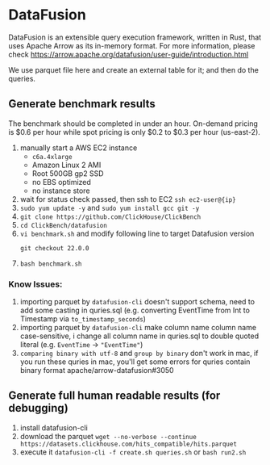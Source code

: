 # DataFusion

DataFusion is an extensible query execution framework, written in Rust, that uses Apache Arrow as its in-memory format. For more information, please check <https://arrow.apache.org/datafusion/user-guide/introduction.html>

We use parquet file here and create an external table for it; and then do the queries.

## Generate benchmark results

The benchmark should be completed in under an hour. On-demand pricing is $0.6 per hour while spot pricing is only $0.2 to $0.3 per hour (us-east-2).

1. manually start a AWS EC2 instance
    - `c6a.4xlarge`
    - Amazon Linux 2 AMI
    - Root 500GB gp2 SSD
    - no EBS optimized
    - no instance store
1. wait for status check passed, then ssh to EC2 `ssh ec2-user@{ip}`
1. `sudo yum update -y` and `sudo yum install gcc git -y`
1. `git clone https://github.com/ClickHouse/ClickBench`
1. `cd ClickBench/datafusion`
1. `vi benchmark.sh` and modify following line to target Datafusion version
    ```
    git checkout 22.0.0
    ```
1. `bash benchmark.sh`

### Know Issues:

1. importing parquet by `datafusion-cli` doesn't support schema, need to add some casting in quries.sql (e.g. converting EventTime from Int to Timestamp via `to_timestamp_seconds`)
2. importing parquet by `datafusion-cli` make column name column name case-sensitive, i change all column name in quries.sql to double quoted literal (e.g. `EventTime` -> `"EventTime"`)
3. `comparing binary with utf-8` and `group by binary` don't work in mac, if you run these quries in mac, you'll get some errors for quries contain binary format apache/arrow-datafusion#3050


## Generate full human readable results (for debugging)

1. install datafusion-cli
2. download the parquet ```wget --no-verbose --continue https://datasets.clickhouse.com/hits_compatible/hits.parquet```
3. execute it ```datafusion-cli -f create.sh queries.sh``` or ```bash run2.sh```
